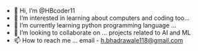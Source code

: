 - 👋 Hi, I’m @HBcoder11
- 👀 I’m interested in learning about computers and coding too...
- 🌱 I’m currently learning  python programming language ...
- 💞️ I’m looking to collaborate on ... projects related to AI and ML
- 📫 How to reach me ... 
  email - h.bhadrawale118@gmail.com
<!---
HBcoder11/HBcoder11 is a ✨ special ✨ repository because its `README.md` (this file) appears on your GitHub profile.
You can click the Preview link to take a look at your changes.
--->
